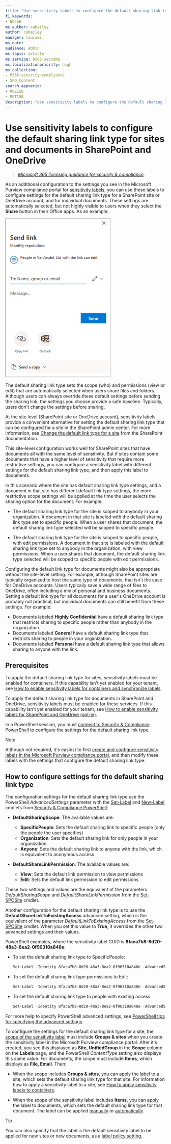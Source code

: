 ```yaml
---
title: "Use sensitivity labels to configure the default sharing link type"
f1.keywords:
- NOCSH
ms.author: cabailey
author: cabailey
manager: laurawi
ms.date: 
audience: Admin
ms.topic: article
ms.service: O365-seccomp
ms.localizationpriority: high
ms.collection: 
- M365-security-compliance
- SPO_Content
search.appverid: 
- MOE150
- MET150
description: "Use sensitivity labels to configure the default sharing link type for sites and documents in SharePoint and OneDrive."
---
```


# Use sensitivity labels to configure the default sharing link type for sites and documents in SharePoint and OneDrive

>*[Microsoft 365 licensing guidance for security & compliance](/office365/servicedescriptions/microsoft-365-service-descriptions/microsoft-365-tenantlevel-services-licensing-guidance/microsoft-365-security-compliance-licensing-guidance).*

As an additional configuration to the settings you see in the Microsoft Purview compliance portal for [sensitivity labels](sensitivity-labels.md), you can use these labels to configure settings for the default sharing link type for a SharePoint site or OneDrive account, and for individual documents. These settings are automatically selected, but not highly visible to users when they select the **Share** button in their Office apps. As an example:

![Example default sharing link dialog box.](../media/default-sharing-link-example.png)

The default sharing link type sets the scope (who) and permissions (view or edit) that are automatically selected when users share files and folders. Although users can always override these default settings before sending the sharing link, the settings you choose provide a safe baseline. Typically, users don't change the settings before sharing.

At the site level (SharePoint site or OneDrive account), sensitivity labels provide a convenient alternative for setting the default sharing link type that can be configured for a site in the SharePoint admin center. For more information, see [Change the default link type for a site](/sharepoint/change-default-sharing-link) from the SharePoint documentation.

This site-level configuration works well for SharePoint sites that have documents all with the same level of sensitivity. But if sites contain some documents that have a higher level of sensitivity that require more restrictive settings, you can configure a sensitivity label with different settings for the default sharing link type, and then apply this label to documents.

In this scenario where the site has default sharing link type settings, and a document in that site has different default link type settings, the more restrictive scope settings will be applied at the time the user selects the sharing option for the document. For example:

- The default sharing link type for the site is scoped to anybody in your organization. A document in that site is labeled with the default sharing link type set to specific people. When a user shares that document, the default sharing link type selected will be scoped to specific people.

- The default sharing link type for the site is scoped to specific people, with edit permissions. A document in that site is labeled with the default sharing link type set to anybody in the organization, with view permissions. When a user shares that document, the default sharing link type selected will be scoped to specific people with edit permissions.

Configuring the default link type for documents might also be appropriate without the site-level setting. For example, although SharePoint sites are typically organized to host the same type of documents, that isn't the case for OneDrive accounts. Users typically save a wide range of files to OneDrive, often including a mix of personal and business documents. Setting a default link type for all documents for a user's OneDrive account is probably not practical, but individual documents can still benefit from these settings. For example:

- Documents labeled **Highly Confidential** have a default sharing link type that restricts sharing to specific people rather than anybody in the organization.
- Documents labeled **General** have a default sharing link type that restricts sharing to people in your organization.
- Documents labeled **Personal** have a default sharing link type that allows sharing to anyone with the link.

## Prerequisites

To apply the default sharing link type for sites, sensitivity labels must be enabled for containers. If this capability isn't yet enabled for your tenant, see [How to enable sensitivity labels for containers and synchronize labels](sensitivity-labels-teams-groups-sites.md#how-to-enable-sensitivity-labels-for-containers-and-synchronize-labels).

To apply the default sharing link type for documents in SharePoint and OneDrive, sensitivity labels must be enabled for these services. If this capability isn't yet enabled for your tenant, see [How to enable sensitivity labels for SharePoint and OneDrive (opt-in)](sensitivity-labels-sharepoint-onedrive-files.md#how-to-enable-sensitivity-labels-for-sharepoint-and-onedrive-opt-in).

In a PowerShell session, you must [connect to Security & Compliance PowerShell](/powershell/exchange/office-365-scc/connect-to-scc-powershell/connect-to-scc-powershell) to configure the settings for the default sharing link type.

> [!NOTE]
> Although not required, it's easiest to first [create and configure sensitivity labels in the Microsoft Purview compliance portal](create-sensitivity-labels.md), and then modify these labels with the settings that configure the default sharing link type.

## How to configure settings for the default sharing link type

The configuration settings for the default sharing link type use the PowerShell *AdvancedSettings* parameter with the [Set-Label](/powershell/module/exchange/set-label) and [New-Label](/powershell/module/exchange/new-labelpolicy) cmdlets from [Security & Compliance PowerShell](/powershell/exchange/scc-powershell):

- **DefaultSharingScope**: The available values are:
    - **SpecificPeople**: Sets the default sharing link to specific people (only the people the user specifies)
    - **Organization**: Sets the default sharing link for only people in your organization
    - **Anyone**: Sets the default sharing link to anyone with the link, which is equivalent to anonymous access

- **DefaultShareLinkPermission**:  The available values are:
    - **View**: Sets the default link permission to view permissions
    - **Edit**: Sets the default link permission to edit permissions

These two settings and values are the equivalent of the parameters *DefaultSharingScope* and *DefaultShareLinkPermission* from the [Set-SPOSite](/powershell/module/sharepoint-online/set-sposite) cmdlet.

Another configuration for the default sharing link type is to use the **DefaultShareLinkToExistingAccess** advanced setting, which is the equivalent of the parameter *DefaultLinkToExistingAccess* from the [Set-SPOSite](/powershell/module/sharepoint-online/set-sposite) cmdlet. When you set this value to **True**, it overrides the other two advanced settings and their values.

PowerShell examples, where the sensitivity label GUID is **8faca7b8-8d20-48a3-8ea2-0f96310a848e**:

- To set the default sharing link type to SpecificPeople:
    
    ````powershell
    Set-Label -Identity 8faca7b8-8d20-48a3-8ea2-0f96310a848e -AdvancedSettings @{DefaultSharingScope="SpecificPeople"}
    ````

- To set the default sharing link type permissions to Edit:
    
    ````powershell
    Set-Label -Identity 8faca7b8-8d20-48a3-8ea2-0f96310a848e -AdvancedSettings @{DefaultShareLinkPermission="Edit"}
    ````

- To set the default sharing link type to people with existing access:
    
    ````powershell
    Set-Label -Identity 8faca7b8-8d20-48a3-8ea2-0f96310a848e -AdvancedSettings @{DefaultShareLinkToExistingAccess="True"}
    ````

For more help to specify PowerShell advanced settings, see [PowerShell tips for specifying the advanced settings](create-sensitivity-labels.md#powershell-tips-for-specifying-the-advanced-settings).

To configure the settings for the default sharing link type for a site, the [scope of the sensitivity label](sensitivity-labels.md#label-scopes) must include **Groups & sites** when you create the sensitivity label in the Microsoft Purview compliance portal. After it's created, you see this displayed as **Site, UnifiedGroup** in the **Scope** column on the **Labels** page, and the PowerShell *ContentType* setting also displays this same value. For documents, the scope must include **Items**, which displays as **File, Email**. Then:

- When the scope includes **Groups & sites**, you can apply the label to a site, which sets the default sharing link type for that site. For information how to apply a sensitivity label to a site, see [How to apply sensitivity labels to containers](sensitivity-labels-teams-groups-sites.md#how-to-apply-sensitivity-labels-to-containers).

- When the scope of the sensitivity label includes **Items**, you can apply the label to documents, which sets the default sharing link type for that document. The label can be applied [manually](https://support.microsoft.com/office/apply-sensitivity-labels-to-your-files-and-email-in-office-2f96e7cd-d5a4-403b-8bd7-4cc636bae0f9) or [automatically](apply-sensitivity-label-automatically.md).

> [!TIP]
> You can also specify that the label is the default sensitivity label to be applied for new sites or new documents, as a [label policy setting](sensitivity-labels.md#what-label-policies-can-do).
